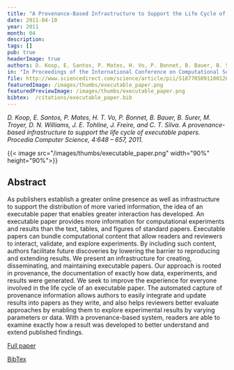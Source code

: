 ```yaml
---
title: "A Provenance-Based Infrastructure to Support the Life Cycle of Executable Papers"
date: 2011-04-10
year: 2011
month: 04
description:
tags: []
pub: true
headerImage: true
authors: D. Koop, E. Santos, P. Mates, H. Vo, P. Bonnet, B. Bauer, B. Surer, M. Troyer, D. Williams, J. Tohline, J. Freire and C. Silva
in: "In Proceedings of the International Conference on Computational Science, ICCS 2011, 2011. v. 4. p. 648-657"
file: http://www.sciencedirect.com/science/article/pii/S1877050911001268
featuredImage: /images/thumbs/executable_paper.png
featuredPreviewImage: /images/thumbs/executable_paper.png
bibtex:  /citations/executable_paper.bib
---
```



*D. Koop, E. Santos, P. Mates, H. T. Vo, P. Bonnet, B. Bauer, B. Surer, M. Troyer, D. N. Williams, J. E. Tohline, J. Freire, and C. T. Silva. A provenance-based infrastructure to support the life cycle of executable papers. Procedia Computer Science, 4:648 – 657, 2011.*

{{< image src="/images/thumbs/executable_paper.png" width="90%" height="90%">}}

## Abstract
As publishers establish a greater online presence as well as infrastructure to support the distribution of more varied information, the idea of an executable paper that enables greater interaction has developed. An executable paper provides more information for computational experiments and results than the text, tables, and figures of standard papers. Executable papers can bundle computational content that allow readers and reviewers to interact, validate, and explore experiments. By including such content, authors facilitate future discoveries by lowering the barrier to reproducing and extending results. We present an infrastructure for creating, disseminating, and maintaining executable papers. Our approach is rooted in provenance, the documentation of exactly how data, experiments, and results were generated. We seek to improve the experience for everyone involved in the life cycle of an executable paper. The automated capture of provenance information allows authors to easily integrate and update results into papers as they write, and also helps reviewers better evaluate approaches by enabling them to explore experimental results by varying parameters or data. With a provenance-based system, readers are able to examine exactly how a result was developed to better understand and extend published findings.

[Full paper](http://www.sciencedirect.com/science/article/pii/S1877050911001268)

[BibTex](/citations/executable_paper.bib) 